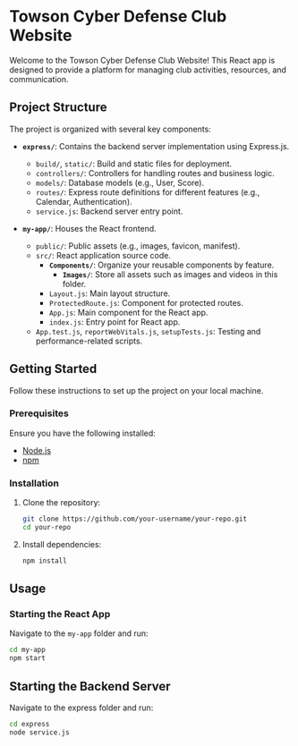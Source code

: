 # Towson Cyber Defense Club Website

Welcome to the Towson Cyber Defense Club Website! This React app is designed to provide a platform for managing club activities, resources, and communication.

## Project Structure

The project is organized with several key components:

- **`express/`**: Contains the backend server implementation using Express.js.
  - `build/`, `static/`: Build and static files for deployment.
  - `controllers/`: Controllers for handling routes and business logic.
  - `models/`: Database models (e.g., User, Score).
  - `routes/`: Express route definitions for different features (e.g., Calendar, Authentication).
  - `service.js`: Backend server entry point.

- **`my-app/`**: Houses the React frontend.
  - `public/`: Public assets (e.g., images, favicon, manifest).
  - `src/`: React application source code.
    - **`Components/`**: Organize your reusable components by feature.
      - **`Images/`**: Store all assets such as images and videos in this folder.
    - `Layout.js`: Main layout structure.
    - `ProtectedRoute.js`: Component for protected routes.
    - `App.js`: Main component for the React app.
    - `index.js`: Entry point for React app.
  - `App.test.js`, `reportWebVitals.js`, `setupTests.js`: Testing and performance-related scripts.

  

## Getting Started

Follow these instructions to set up the project on your local machine.

### Prerequisites

Ensure you have the following installed:

- [Node.js](https://nodejs.org/)
- [npm](https://www.npmjs.com/)

### Installation

1. Clone the repository:

    ```bash
    git clone https://github.com/your-username/your-repo.git
    cd your-repo
    ```

2. Install dependencies:

    ```bash
    npm install
    ```

## Usage

### Starting the React App

Navigate to the `my-app` folder and run:

```bash
cd my-app
npm start

```
## Starting the Backend Server

Navigate to the express folder and run:


```bash
cd express
node service.js
```
